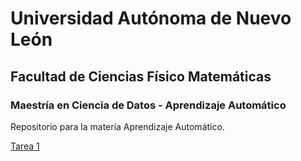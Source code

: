 # Universidad Autónoma de Nuevo León
## Facultad de Ciencias Físico Matemáticas
### Maestría en Ciencia de Datos - Aprendizaje Automático

Repositorio para la matería Aprendizaje Automático.

[Tarea 1](T1.ipynb)